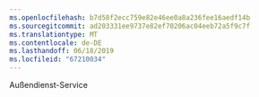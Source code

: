```yaml
---
ms.openlocfilehash: b7d58f2ecc759e82e46ee0a8a236fee16aedf14b
ms.sourcegitcommit: ad203331ee9737e82ef70206ac04eeb72a5f9c7f
ms.translationtype: MT
ms.contentlocale: de-DE
ms.lasthandoff: 06/18/2019
ms.locfileid: "67210034"
---
```

Außendienst-Service